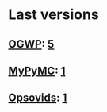 # Last versions
## [OGWP](https://ogwp.github.io): [5](https://ogwpd.github.io/releases/ogwp/5)
## [MyPyMC](https://github.com/MyPyMC-IM/MyPyMC): [1](https://github.com/MyPyMC-IM/MyPyMC/tree/v1.0)
## [Opsovids](https://github.com/ogwpd/opsovids): [1](https://github.com/ogwpd/opsovids)
